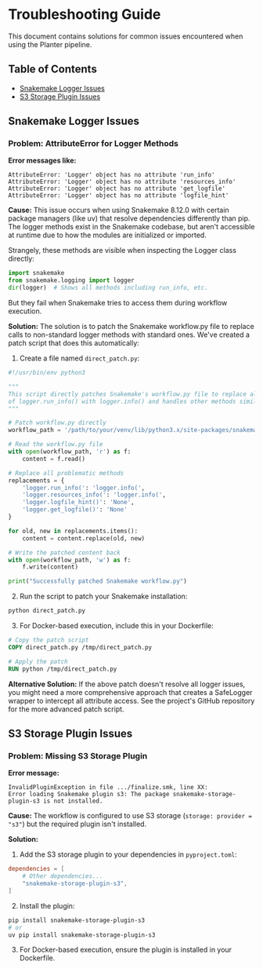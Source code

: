 # Troubleshooting Guide

This document contains solutions for common issues encountered when using the Planter pipeline.

## Table of Contents
- [Snakemake Logger Issues](#snakemake-logger-issues)
- [S3 Storage Plugin Issues](#s3-storage-plugin-issues)

## Snakemake Logger Issues

### Problem: AttributeError for Logger Methods

**Error messages like:**
```
AttributeError: 'Logger' object has no attribute 'run_info'
AttributeError: 'Logger' object has no attribute 'resources_info'
AttributeError: 'Logger' object has no attribute 'get_logfile'
AttributeError: 'Logger' object has no attribute 'logfile_hint'
```

**Cause:**
This issue occurs when using Snakemake 8.12.0 with certain package managers (like uv) that resolve dependencies differently than pip. The logger methods exist in the Snakemake codebase, but aren't accessible at runtime due to how the modules are initialized or imported.

Strangely, these methods are visible when inspecting the Logger class directly:
```python
import snakemake
from snakemake.logging import logger
dir(logger)  # Shows all methods including run_info, etc.
```

But they fail when Snakemake tries to access them during workflow execution.

**Solution:**
The solution is to patch the Snakemake workflow.py file to replace calls to non-standard logger methods with standard ones. We've created a patch script that does this automatically:

1. Create a file named `direct_patch.py`:
```python
#!/usr/bin/env python3

"""
This script directly patches Snakemake's workflow.py file to replace all occurrences
of logger.run_info() with logger.info() and handles other methods similarly.
"""

# Patch workflow.py directly
workflow_path = '/path/to/your/venv/lib/python3.x/site-packages/snakemake/workflow.py'

# Read the workflow.py file
with open(workflow_path, 'r') as f:
    content = f.read()

# Replace all problematic methods
replacements = {
    'logger.run_info(': 'logger.info(',
    'logger.resources_info(': 'logger.info(',
    'logger.logfile_hint()': 'None',
    'logger.get_logfile()': 'None'
}

for old, new in replacements.items():
    content = content.replace(old, new)

# Write the patched content back
with open(workflow_path, 'w') as f:
    f.write(content)

print("Successfully patched Snakemake workflow.py")
```

2. Run the script to patch your Snakemake installation:
```bash
python direct_patch.py
```

3. For Docker-based execution, include this in your Dockerfile:
```dockerfile
# Copy the patch script
COPY direct_patch.py /tmp/direct_patch.py

# Apply the patch
RUN python /tmp/direct_patch.py
```

**Alternative Solution:**
If the above patch doesn't resolve all logger issues, you might need a more comprehensive approach that creates a SafeLogger wrapper to intercept all attribute access. See the project's GitHub repository for the more advanced patch script.

## S3 Storage Plugin Issues

### Problem: Missing S3 Storage Plugin

**Error message:**
```
InvalidPluginException in file .../finalize.smk, line XX:
Error loading Snakemake plugin s3: The package snakemake-storage-plugin-s3 is not installed.
```

**Cause:**
The workflow is configured to use S3 storage (`storage: provider = "s3"`) but the required plugin isn't installed.

**Solution:**
1. Add the S3 storage plugin to your dependencies in `pyproject.toml`:
```toml
dependencies = [
    # Other dependencies...
    "snakemake-storage-plugin-s3",
]
```

2. Install the plugin:
```bash
pip install snakemake-storage-plugin-s3
# or
uv pip install snakemake-storage-plugin-s3
```

3. For Docker-based execution, ensure the plugin is installed in your Dockerfile.